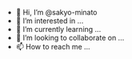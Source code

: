- 👋 Hi, I’m @sakyo-minato
- 👀 I’m interested in ...
- 🌱 I’m currently learning ...
- 💞️ I’m looking to collaborate on ...
- 📫 How to reach me ...

<!---
sakyo-minato/sakyo-minato is a ✨ special ✨ repository because its `README.md` (this file) appears on your GitHub profile.
You can click the Preview link to take a look at your changes.
--->
